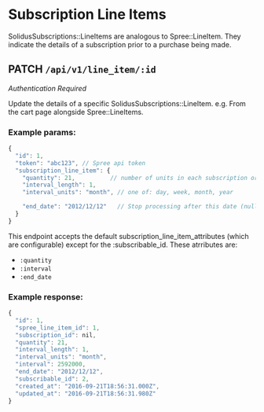# Subscription Line Items
SolidusSubscriptions::LineItems are analogous to Spree::LineItem. They indicate
the details of a subscription prior to a purchase being made.

## PATCH `/api/v1/line_item/:id`
*Authentication Required*

Update the details of a specific SolidusSubscriptions::LineItem. e.g. From the
cart page alongside Spree::LineItems.

### Example params:
```js
{
  "id": 1,
  "token": "abc123", // Spree api token
  "subscription_line_item": {
    "quantity": 21,          // number of units in each subscription order,
    "interval_length": 1,
    "interval_units": "month", // one of: day, week, month, year

    "end_date": "2012/12/12"   // Stop processing after this date (null for ad nauseam)
  }
}
```

This endpoint accepts the default subscription_line_item_attributes (which are
configurable) except for the :subscribable_id. These atrributes are:
- `:quantity`
- `:interval`
- `:end_date`

### Example response:
```js
{
  "id": 1,
  "spree_line_item_id": 1,
  "subscription_id": nil,
  "quantity": 21,
  "interval_length": 1,
  "interval_units": "month",
  "interval": 2592000,
  "end_date": "2012/12/12",
  "subscribable_id": 2,
  "created_at": "2016-09-21T18:56:31.000Z",
  "updated_at": "2016-09-21T18:56:31.980Z"
}
```
